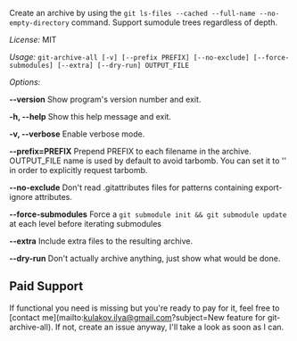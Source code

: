Create an archive by using the `git ls-files --cached --full-name --no-empty-directory` command. Support sumodule trees regardless of depth.

*License:* MIT

*Usage:* `git-archive-all [-v] [--prefix PREFIX] [--no-exclude] [--force-submodules] [--extra] [--dry-run] OUTPUT_FILE`

*Options:*

  **--version**             Show program's version number and exit.
  
  **-h, --help**            Show this help message and exit.
  
  **-v, --verbose**         Enable verbose mode.
  
  **--prefix=PREFIX**       Prepend PREFIX to each filename in the archive. OUTPUT_FILE name is used by default to avoid tarbomb. You can set it to '' in order to explicitly request tarbomb.
  
  **--no-exclude**          Don't read .gitattributes files for patterns containing export-ignore attributes.

  **--force-submodules**    Force a `git submodule init && git submodule update` at each level before iterating submodules
  
  **--extra**               Include extra files to the resulting archive.

  **--dry-run**             Don't actually archive anything, just show what would be done.

Paid Support
------------
If functional you need is missing but you're ready to pay for it, feel free to [contact me](mailto:kulakov.ilya@gmail.com?subject=New feature for git-archive-all). If not, create an issue anyway, I'll take a look as soon as I can.
